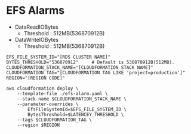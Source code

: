 # EFS Alarms

- DataReadIOBytes
  - Threshold : 512MB(536870912B)
- DataWriteIOBytes
  - Threshold : 512MB(536870912B)

``` shell
EFS_FILE_SYSTEM_ID="[RDS CLUSTER NAME]"
BYTES_THRESHOLD="536870912"     # Default is 536870912B(512MB).
CLOUDFORMATION_STACK_NAME="[CLOUDFORMATION STACK NAME]"
CLOUDFORMATION_TAG="[CLOUDFORMATION TAG LIKE 'project=production']"
REGION="[REGION CODE]"

aws cloudformation deploy \
    --template-file ./efs-alarm.yaml \
    --stack-name $CLOUDFORMATION_STACK_NAME \
    --parameter-overrides \
        EfsFileSystemId=$EFS_FILE_SYSTEM_ID \
        BytesThreshold=$LATENCEY_THRESHOLD \
    --tags $CLOUDFORMATION_TAG \
    --region $REGION
```